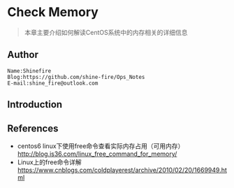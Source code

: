 # Check Memory

> 本章主要介绍如何解读CentOS系统中的内存相关的详细信息



## Author

```
Name:Shinefire
Blog:https://github.com/shine-fire/Ops_Notes
E-mail:shine_fire@outlook.com
```

## Introduction





## References

- centos6 linux下使用free命令查看实际内存占用（可用内存） http://blog.is36.com/linux_free_command_for_memory/
- Linux上的free命令详解 https://www.cnblogs.com/coldplayerest/archive/2010/02/20/1669949.html

